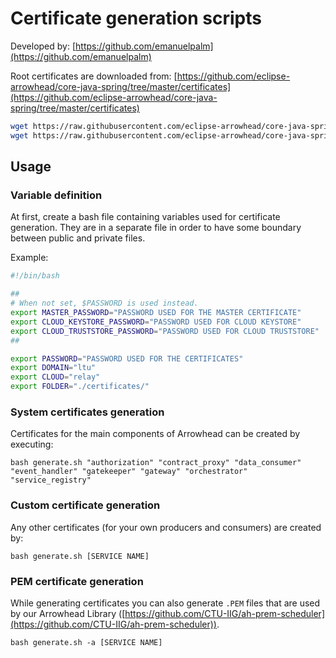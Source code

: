 # Certificate generation scripts

Developed by: [https://github.com/emanuelpalm](https://github.com/emanuelpalm)

Root certificates are downloaded from: [https://github.com/eclipse-arrowhead/core-java-spring/tree/master/certificates](https://github.com/eclipse-arrowhead/core-java-spring/tree/master/certificates)

```sh
wget https://raw.githubusercontent.com/eclipse-arrowhead/core-java-spring/master/certificates/master.crt
wget https://raw.githubusercontent.com/eclipse-arrowhead/core-java-spring/master/certificates/master.p12
```


## Usage

### Variable definition

At first, create a bash file containing variables used for certificate generation. They are in a separate file in order to have some boundary between public and private files.

Example:

```bash
#!/bin/bash

##
# When not set, $PASSWORD is used instead.
export MASTER_PASSWORD="PASSWORD USED FOR THE MASTER CERTIFICATE"
export CLOUD_KEYSTORE_PASSWORD="PASSWORD USED FOR CLOUD KEYSTORE"
export CLOUD_TRUSTSTORE_PASSWORD="PASSWORD USED FOR CLOUD TRUSTSTORE"
##

export PASSWORD="PASSWORD USED FOR THE CERTIFICATES"
export DOMAIN="ltu"
export CLOUD="relay"
export FOLDER="./certificates/"
```

### System certificates generation

Certificates for the main components of Arrowhead can be created by executing:

```
bash generate.sh "authorization" "contract_proxy" "data_consumer" "event_handler" "gatekeeper" "gateway" "orchestrator" "service_registry"
```

### Custom certificate generation

Any other certificates (for your own producers and consumers) are created by:

```
bash generate.sh [SERVICE NAME]
```

### PEM certificate generation

While generating certificates you can also generate `.PEM` files that are used by our Arrowhead Library ([https://github.com/CTU-IIG/ah-prem-scheduler](https://github.com/CTU-IIG/ah-prem-scheduler)).

```
bash generate.sh -a [SERVICE NAME]
```